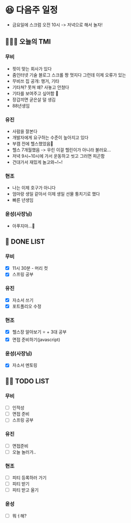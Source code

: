 # 😆 다음주 일정
- 금요일에 스크럼 오전 10시 -> 저녁으로 해서 놀자!

## 🤸🏻‍♂️ 오늘의 TMI

### 무비

- 핏이 맞는 회사가 있다
- 줌인터넷 기술 블로그 스크롤 짱 멋지다 그런데 이제 오류가 있는
- 무비쓰 집 공개: 행거, 기타
- 기타쳐? 못쳐 왜? 사놓고 안쳤다
- 기타를 보여주고 싶어함 🎸
- 장갑끼면 굳은살 덜 생김
- 88년생임

### 유진

- 사람을 잘본다
- 개발자에게 요구하는 수준이 높아지고 있다
- 부캠 전에 헬스했었음💪
- 헬스 7개월했음 -> 우린 이걸 헬린이가 아니라 불러요...
- 저녁 9시~10시에 가서 운동하고 씻고 그러면 피곤함
- 건대가서 재밌게 놀고와~!~!

### 현조

- 나는 이제 호구가 아니다
- 엄마랑 생일 같아서 이제 생일 선물 퉁치기로 했다
- 빠른 년생임


### 윤성(사장님)

- 아푸지마...🏥

## 🎨 DONE LIST
### 무비
 
- [x] 11시 30분 - 머리 컷
- [x] 스프링 공부

### 유진

- [x] 자소서 쓰기
- [x] 포트폴리오 수정

### 현조

- [x] 헬스장 알아보기 ⭐️ + 3대 공부
- [x] 면접 준비하기(javascript)
 
### 윤성(사장님)

- [x] 자소서 멘토링

## 🙋🏻 TODO LIST

### 무비

- [ ] 인적성
- [ ] 면접 준비
- [ ] 스프링 공부

### 유진

- [ ] 면접준비
- [ ] 오늘 놀러가.. 

### 현조

- [ ] 피티 등록하러 가기
- [ ] 피티 받기
- [ ] 피티 받고 울기

### 윤성

- [ ] 뭐ㅓ해?